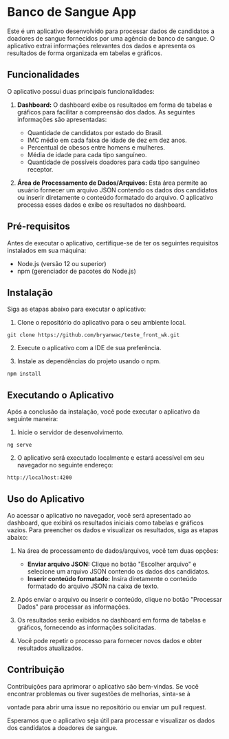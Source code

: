 # Banco de Sangue App

Este é um aplicativo desenvolvido para processar dados de candidatos a doadores de sangue fornecidos por uma agência de banco de sangue. O aplicativo extrai informações relevantes dos dados e apresenta os resultados de forma organizada em tabelas e gráficos.

## Funcionalidades

O aplicativo possui duas principais funcionalidades:

1. **Dashboard:** O dashboard exibe os resultados em forma de tabelas e gráficos para facilitar a compreensão dos dados. As seguintes informações são apresentadas:

   - Quantidade de candidatos por estado do Brasil.
   - IMC médio em cada faixa de idade de dez em dez anos.
   - Percentual de obesos entre homens e mulheres.
   - Média de idade para cada tipo sanguíneo.
   - Quantidade de possíveis doadores para cada tipo sanguíneo receptor.

2. **Área de Processamento de Dados/Arquivos:** Esta área permite ao usuário fornecer um arquivo JSON contendo os dados dos candidatos ou inserir diretamente o conteúdo formatado do arquivo. O aplicativo processa esses dados e exibe os resultados no dashboard.

## Pré-requisitos

Antes de executar o aplicativo, certifique-se de ter os seguintes requisitos instalados em sua máquina:

- Node.js (versão 12 ou superior)
- npm (gerenciador de pacotes do Node.js)

## Instalação

Siga as etapas abaixo para executar o aplicativo:

1. Clone o repositório do aplicativo para o seu ambiente local.

```shell
git clone https://github.com/bryanwac/teste_front_wk.git
```

2. Execute o aplicativo com a IDE de sua preferência.

3. Instale as dependências do projeto usando o npm.

```shell
npm install
```

## Executando o Aplicativo

Após a conclusão da instalação, você pode executar o aplicativo da seguinte maneira:

1. Inicie o servidor de desenvolvimento.

```shell
ng serve
```

2. O aplicativo será executado localmente e estará acessível em seu navegador no seguinte endereço:

```
http://localhost:4200
```

## Uso do Aplicativo

Ao acessar o aplicativo no navegador, você será apresentado ao dashboard, que exibirá os resultados iniciais como tabelas e gráficos vazios. Para preencher os dados e visualizar os resultados, siga as etapas abaixo:

1. Na área de processamento de dados/arquivos, você tem duas opções:

   - **Enviar arquivo JSON:** Clique no botão "Escolher arquivo" e selecione um arquivo JSON contendo os dados dos candidatos.
   - **Inserir conteúdo formatado:** Insira diretamente o conteúdo formatado do arquivo JSON na caixa de texto.

2. Após enviar o arquivo ou inserir o conteúdo, clique no botão "Processar Dados" para processar as informações.

3. Os resultados serão exibidos no dashboard em forma de tabelas e gráficos, fornecendo as informações solicitadas.

4. Você pode repetir o processo para fornecer novos dados e obter resultados atualizados.

## Contribuição

Contribuições para aprimorar o aplicativo são bem-vindas. Se você encontrar problemas ou tiver sugestões de melhorias, sinta-se à

 vontade para abrir uma issue no repositório ou enviar um pull request.

Esperamos que o aplicativo seja útil para processar e visualizar os dados dos candidatos a doadores de sangue.
